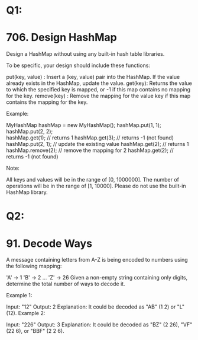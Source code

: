 # Q1:
# 706. Design HashMap

Design a HashMap without using any built-in hash table libraries.

To be specific, your design should include these functions:

put(key, value) : Insert a (key, value) pair into the HashMap. If the value already exists in the HashMap, update the value.
get(key): Returns the value to which the specified key is mapped, or -1 if this map contains no mapping for the key.
remove(key) : Remove the mapping for the value key if this map contains the mapping for the key.

Example:

MyHashMap hashMap = new MyHashMap();
hashMap.put(1, 1);          
hashMap.put(2, 2);         
hashMap.get(1);            // returns 1
hashMap.get(3);            // returns -1 (not found)
hashMap.put(2, 1);          // update the existing value
hashMap.get(2);            // returns 1 
hashMap.remove(2);          // remove the mapping for 2
hashMap.get(2);            // returns -1 (not found) 

Note:

All keys and values will be in the range of [0, 1000000].
The number of operations will be in the range of [1, 10000].
Please do not use the built-in HashMap library.

# Q2:
# 91. Decode Ways

A message containing letters from A-Z is being encoded to numbers using the following mapping:

'A' -> 1
'B' -> 2
...
'Z' -> 26
Given a non-empty string containing only digits, determine the total number of ways to decode it.

Example 1:

Input: "12"
Output: 2
Explanation: It could be decoded as "AB" (1 2) or "L" (12).
Example 2:

Input: "226"
Output: 3
Explanation: It could be decoded as "BZ" (2 26), "VF" (22 6), or "BBF" (2 2 6).